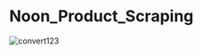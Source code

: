 # Noon_Product_Scraping
![convert123](https://user-images.githubusercontent.com/72046870/155861625-68d815e3-14b9-4e4a-8980-76316190581f.gif)
